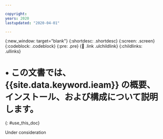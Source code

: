 ```yaml
---

copyright:
years: 2020
lastupdated: "2020-04-01"

---
```


{:new_window: target="blank"}
{:shortdesc: .shortdesc}
{:screen: .screen}
{:codeblock: .codeblock}
{:pre: .pre}
{:child: .link .ulchildlink}
{:childlinks: .ullinks}

# •	この文書では、{{site.data.keyword.ieam}} の概要、インストール、および構成について説明します。
{: #use_this_doc}

Under consideration
